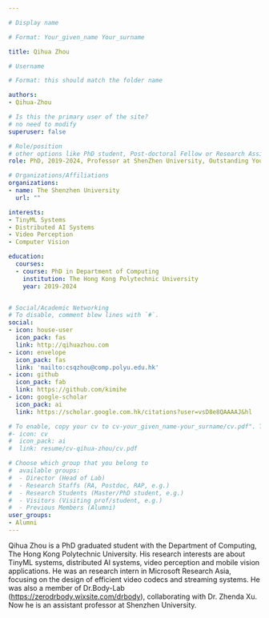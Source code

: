 ```yaml
---

# Display name

# Format: Your_given_name Your_surname 

title: Qihua Zhou

# Username

# Format: this should match the folder name

authors:
- Qihua-Zhou

# Is this the primary user of the site?
# no need to modify 
superuser: false

# Role/position
# other options like PhD student, Post-doctoral Fellow or Research Assistant, e.g..
role: PhD, 2019-2024, Professor at ShenZhen University, Outstanding Young Talents Program (Overseas)

# Organizations/Affiliations
organizations:
- name: The Shenzhen University
  url: ""

interests:
- TinyML Systems
- Distributed AI Systems
- Video Perception
- Computer Vision

education:
  courses:
  - course: PhD in Department of Computing
    institution: The Hong Kong Polytechnic University 
    year: 2019-2024


# Social/Academic Networking
# To disable, comment blew lines with `#`.
social:
- icon: house-user
  icon_pack: fas
  link: http://qihuazhou.com
- icon: envelope
  icon_pack: fas
  link: 'mailto:csqzhou@comp.polyu.edu.hk'
- icon: github
  icon_pack: fab
  link: https://github.com/kimihe
- icon: google-scholar
  icon_pack: ai
  link: https://scholar.google.com.hk/citations?user=vsD8e8QAAAAJ&hl

# To enable, copy your cv to cv-your_given_name-your_surname/cv.pdf". To disable, comment blew lines with `#`.
#- icon: cv
#  icon_pack: ai
#  link: resume/cv-qihua-zhou/cv.pdf

# Choose which group that you belong to
#  available groups:
#  - Director (Head of Lab)
#  - Research Staffs (RA, Postdoc, RAP, e.g.)
#  - Research Students (Master/PhD student, e.g.)
#  - Visitors (Visiting prof/student, e.g.)
#  - Previous Members (Alumni)
user_groups:
- Alumni
---
```


Qihua Zhou is a PhD graduated student with the Department of Computing, The Hong Kong Polytechnic University. His research interests are about TinyML systems, distributed AI systems, video perception and mobile vision applications. He was an research intern in Microsoft Research Asia, focusing on the design of efficient video codecs and streaming systems. He was also a member of Dr.Body-Lab (https://zerodrbody.wixsite.com/drbody), collaborating with Dr. Zhenda Xu. Now he is an assistant professor at Shenzhen University.
